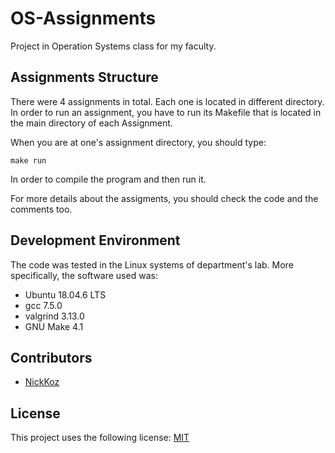 # OS-Assignments
Project in Operation Systems class for my faculty.


## Assignments Structure

There were 4 assignments in total. Each one is located in different directory. In order to run an assignment, you have to run its Makefile that is located in the main directory of each Assignment.

When you are at one's assignment directory, you should type:

```
make run
```
In order to compile the program and then run it.

For more details about the assigments, you should check the code and the comments too.


## Development Environment

The code was tested in the Linux systems of department's lab. More specifically, the software used was:
* Ubuntu 18.04.6 LTS
* gcc 7.5.0
* valgrind 3.13.0
* GNU Make 4.1


## Contributors

* [NickKoz](https://github.com/NickKoz)



## License

This project uses the following license: [MIT](https://github.com/NickKoz/OS-Assignments/blob/master/LICENSE)
